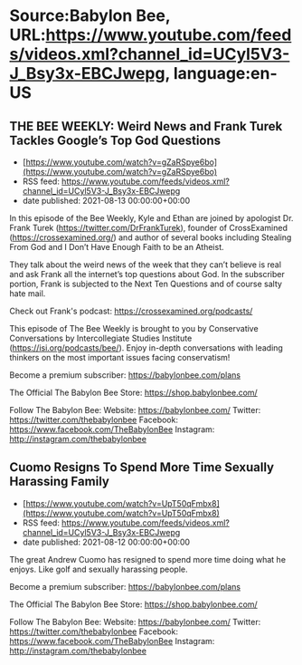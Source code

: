 # Source:Babylon Bee, URL:https://www.youtube.com/feeds/videos.xml?channel_id=UCyl5V3-J_Bsy3x-EBCJwepg, language:en-US

## THE BEE WEEKLY: Weird News and Frank Turek Tackles Google’s Top God Questions
 - [https://www.youtube.com/watch?v=gZaRSpye6bo](https://www.youtube.com/watch?v=gZaRSpye6bo)
 - RSS feed: https://www.youtube.com/feeds/videos.xml?channel_id=UCyl5V3-J_Bsy3x-EBCJwepg
 - date published: 2021-08-13 00:00:00+00:00

In this episode of the Bee Weekly, Kyle and Ethan are joined by apologist Dr. Frank Turek (https://twitter.com/DrFrankTurek), founder of CrossExamined (https://crossexamined.org/) and author of several books including Stealing From God and I Don’t Have Enough Faith to be an Atheist. 

They talk about the weird news of the week that they can’t believe is real and ask Frank all the internet’s top questions about God. In the subscriber portion, Frank is subjected to the Next Ten Questions and of course salty hate mail.

Check out Frank's podcast: https://crossexamined.org/podcasts/

This episode of The Bee Weekly is brought to you by Conservative Conversations by Intercollegiate Studies Institute (https://isi.org/podcasts/bee/). Enjoy in-depth conversations with leading thinkers on the most important issues facing conservatism!

Become a premium subscriber:  https://babylonbee.com/plans

The Official The Babylon Bee Store:  https://shop.babylonbee.com/

Follow The Babylon Bee:
Website: https://babylonbee.com/
Twitter: https://twitter.com/thebabylonbee
Facebook: https://www.facebook.com/TheBabylonBee
Instagram: http://instagram.com/thebabylonbee

## Cuomo Resigns To Spend More Time Sexually Harassing Family
 - [https://www.youtube.com/watch?v=UpT50qFmbx8](https://www.youtube.com/watch?v=UpT50qFmbx8)
 - RSS feed: https://www.youtube.com/feeds/videos.xml?channel_id=UCyl5V3-J_Bsy3x-EBCJwepg
 - date published: 2021-08-12 00:00:00+00:00

The great Andrew Cuomo has resigned to spend more time doing what he enjoys. Like golf and sexually harassing people.

Become a premium subscriber:  https://babylonbee.com/plans

The Official The Babylon Bee Store:  https://shop.babylonbee.com/

Follow The Babylon Bee:
Website: https://babylonbee.com/
Twitter: https://twitter.com/thebabylonbee
Facebook: https://www.facebook.com/TheBabylonBee
Instagram: http://instagram.com/thebabylonbee

